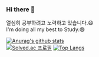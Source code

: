 ### Hi there 👋
열심히 공부하려고 노력하고 있습니다.😄  
I'm doing all my best to Study.😄  
  
[![Anurag's github stats](https://github-readme-stats.vercel.app/api?username=Hamsik2rang)](https://github.com/anuraghazra/github-readme-stats)  
[![Solved.ac 프로필](http://mazassumnida.wtf/api/v2/generate_badge?boj=lvhi0607)](https://solved.ac/lvhi0607)
[![Top Langs](https://github-readme-stats.vercel.app/api/top-langs/?username=Hamsik2rang&layout=compact)](https://github.com/anuraghazra/github-readme-stats)  

<!--
**Hamsik2rang/Hamsik2rang** is a ✨ _special_ ✨ repository because its `README.md` (this file) appears on your GitHub profile.

Here are some ideas to get you started:

- 🔭 I’m currently working on ...
- 🌱 I’m currently learning ...
- 👯 I’m looking to collaborate on ...
- 🤔 I’m looking for help with ...
- 💬 Ask me about ...
- 📫 How to reach me: ...
- 😄 Pronouns: ...
- ⚡ Fun fact: ...
-->
